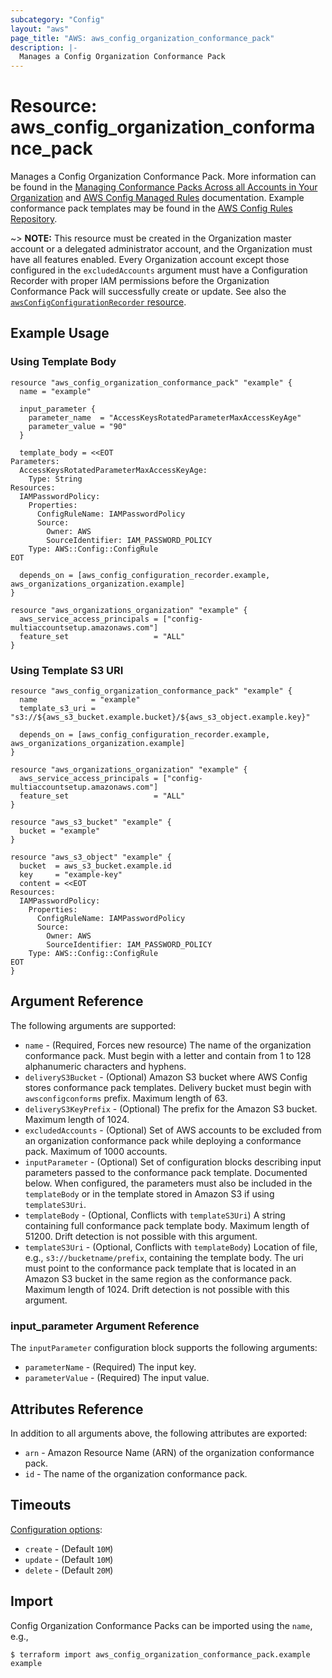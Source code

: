 ```yaml
---
subcategory: "Config"
layout: "aws"
page_title: "AWS: aws_config_organization_conformance_pack"
description: |-
  Manages a Config Organization Conformance Pack
---
```


# Resource: aws_config_organization_conformance_pack

Manages a Config Organization Conformance Pack. More information can be found in the [Managing Conformance Packs Across all Accounts in Your Organization](https://docs.aws.amazon.com/config/latest/developerguide/conformance-pack-organization-apis.html) and [AWS Config Managed Rules](https://docs.aws.amazon.com/config/latest/developerguide/evaluate-config_use-managed-rules.html) documentation. Example conformance pack templates may be found in the [AWS Config Rules Repository](https://github.com/awslabs/aws-config-rules/tree/master/aws-config-conformance-packs).

~> **NOTE:** This resource must be created in the Organization master account or a delegated administrator account, and the Organization must have all features enabled. Every Organization account except those configured in the `excludedAccounts` argument must have a Configuration Recorder with proper IAM permissions before the Organization Conformance Pack will successfully create or update. See also the [`awsConfigConfigurationRecorder` resource](/docs/providers/aws/r/config_configuration_recorder.html).

## Example Usage

### Using Template Body

```hcl
resource "aws_config_organization_conformance_pack" "example" {
  name = "example"

  input_parameter {
    parameter_name  = "AccessKeysRotatedParameterMaxAccessKeyAge"
    parameter_value = "90"
  }

  template_body = <<EOT
Parameters:
  AccessKeysRotatedParameterMaxAccessKeyAge:
    Type: String
Resources:
  IAMPasswordPolicy:
    Properties:
      ConfigRuleName: IAMPasswordPolicy
      Source:
        Owner: AWS
        SourceIdentifier: IAM_PASSWORD_POLICY
    Type: AWS::Config::ConfigRule
EOT

  depends_on = [aws_config_configuration_recorder.example, aws_organizations_organization.example]
}

resource "aws_organizations_organization" "example" {
  aws_service_access_principals = ["config-multiaccountsetup.amazonaws.com"]
  feature_set                   = "ALL"
}
```

### Using Template S3 URI

```hcl
resource "aws_config_organization_conformance_pack" "example" {
  name            = "example"
  template_s3_uri = "s3://${aws_s3_bucket.example.bucket}/${aws_s3_object.example.key}"

  depends_on = [aws_config_configuration_recorder.example, aws_organizations_organization.example]
}

resource "aws_organizations_organization" "example" {
  aws_service_access_principals = ["config-multiaccountsetup.amazonaws.com"]
  feature_set                   = "ALL"
}

resource "aws_s3_bucket" "example" {
  bucket = "example"
}

resource "aws_s3_object" "example" {
  bucket  = aws_s3_bucket.example.id
  key     = "example-key"
  content = <<EOT
Resources:
  IAMPasswordPolicy:
    Properties:
      ConfigRuleName: IAMPasswordPolicy
      Source:
        Owner: AWS
        SourceIdentifier: IAM_PASSWORD_POLICY
    Type: AWS::Config::ConfigRule
EOT
}
```

## Argument Reference

The following arguments are supported:

* `name` - (Required, Forces new resource) The name of the organization conformance pack. Must begin with a letter and contain from 1 to 128 alphanumeric characters and hyphens.
* `deliveryS3Bucket` - (Optional) Amazon S3 bucket where AWS Config stores conformance pack templates. Delivery bucket must begin with `awsconfigconforms` prefix. Maximum length of 63.
* `deliveryS3KeyPrefix` - (Optional) The prefix for the Amazon S3 bucket. Maximum length of 1024.
* `excludedAccounts` - (Optional) Set of AWS accounts to be excluded from an organization conformance pack while deploying a conformance pack. Maximum of 1000 accounts.
* `inputParameter` - (Optional) Set of configuration blocks describing input parameters passed to the conformance pack template. Documented below. When configured, the parameters must also be included in the `templateBody` or in the template stored in Amazon S3 if using `templateS3Uri`.
* `templateBody` - (Optional, Conflicts with `templateS3Uri`) A string containing full conformance pack template body. Maximum length of 51200. Drift detection is not possible with this argument.
* `templateS3Uri` - (Optional, Conflicts with `templateBody`) Location of file, e.g., `s3://bucketname/prefix`, containing the template body. The uri must point to the conformance pack template that is located in an Amazon S3 bucket in the same region as the conformance pack. Maximum length of 1024. Drift detection is not possible with this argument.

### input_parameter Argument Reference

The `inputParameter` configuration block supports the following arguments:

* `parameterName` - (Required) The input key.
* `parameterValue` - (Required) The input value.

## Attributes Reference

In addition to all arguments above, the following attributes are exported:

* `arn` - Amazon Resource Name (ARN) of the organization conformance pack.
* `id` - The name of the organization conformance pack.

## Timeouts

[Configuration options](https://developer.hashicorp.com/terraform/language/resources/syntax#operation-timeouts):

- `create` - (Default `10M`)
- `update` - (Default `10M`)
- `delete` - (Default `20M`)

## Import

Config Organization Conformance Packs can be imported using the `name`, e.g.,

```
$ terraform import aws_config_organization_conformance_pack.example example
```

<!-- cache-key: cdktf-0.17.0-pre.15 input-d64fae4f72989f5c932cbdd9b86ede166b637c50d053182981a6f9eb766e096b -->